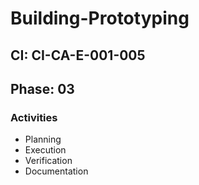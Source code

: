 # Building-Prototyping

## CI: CI-CA-E-001-005
## Phase: 03

### Activities
- Planning
- Execution
- Verification
- Documentation
